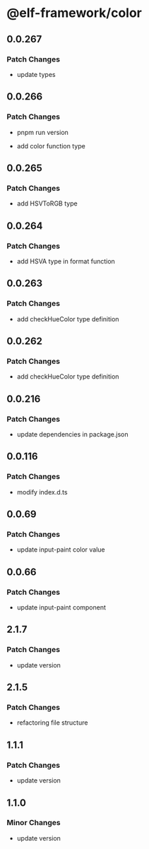 # @elf-framework/color

## 0.0.267

### Patch Changes

- update types

## 0.0.266

### Patch Changes

- pnpm run version

- add color function type

## 0.0.265

### Patch Changes

- add HSVToRGB type

## 0.0.264

### Patch Changes

- add HSVA type in format function

## 0.0.263

### Patch Changes

- add checkHueColor type definition

## 0.0.262

### Patch Changes

- add checkHueColor type definition

## 0.0.216

### Patch Changes

- update dependencies in package.json

## 0.0.116

### Patch Changes

- modify index.d.ts

## 0.0.69

### Patch Changes

- update input-paint color value

## 0.0.66

### Patch Changes

- update input-paint component

## 2.1.7

### Patch Changes

- update version

## 2.1.5

### Patch Changes

- refactoring file structure

## 1.1.1

### Patch Changes

- update version

## 1.1.0

### Minor Changes

- update version
